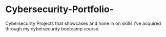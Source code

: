 # Cybersecurity-Portfolio-
Cybersecurity Projects that showcases and hone in on skills i've acquired through my cybersecurity bootcamp course.
